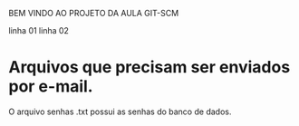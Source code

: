 BEM VINDO AO PROJETO DA AULA GIT-SCM


linha 01
linha 02

Arquivos que precisam ser enviados por e-mail.
================================================
O arquivo senhas .txt possui as senhas do banco de dados.